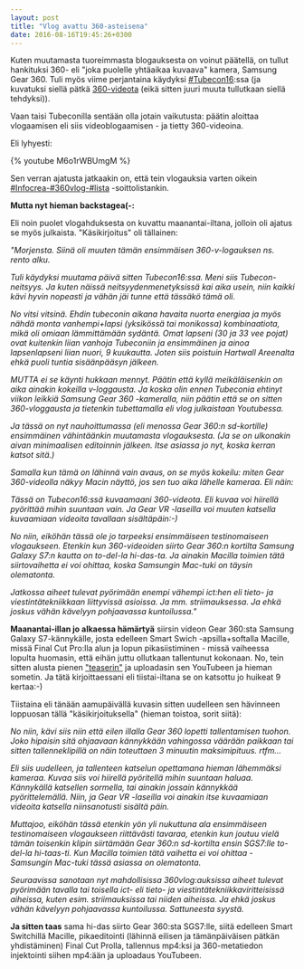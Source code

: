 ```yaml
---
layout: post
title: "Vlog avattu 360-asteisena"
date: 2016-08-16T19:45:26+0300
---
```


Kuten muutamasta tuoreimmasta blogauksesta on voinut päätellä, on tullut hankituksi 360- eli "joka puolelle yhtäaikaa kuvaava" kamera, Samsung Gear 360. Tuli myös viime perjantaina käydyksi [#Tubecon16](http://www.tubecon.fi/):ssa (ja kuvatuksi siellä pätkä [360-videota](https://youtu.be/FTl55yrqttE) (eikä sitten juuri muuta tullutkaan siellä tehdyksi)).

Vaan taisi Tubeconilla sentään olla jotain vaikutusta: päätin aloittaa vlogaamisen eli siis videoblogaamisen - ja tietty 360-videoina.<!--more-->

Eli lyhyesti:

{% youtube M6o1rWBUmgM %}

Sen verran ajatusta jatkaakin on, että tein vlogauksia varten oikein [#Infocrea-#360vlog-#lista](https://www.youtube.com/playlist?list=PLub2C90bJnZOsD9bzckLYtXdrX5cQDbiT) -soittolistankin.

**Mutta nyt hieman backstagea(-:**

Eli noin puolet vlogahduksesta on kuvattu maanantai-iltana, jolloin oli ajatus se myös julkaista. "Käsikirjoitus" oli tällainen:

*"Morjensta. Siinä oli muuten tämän ensimmäisen 360-v-logauksen ns. rento alku.*

*Tuli käydyksi muutama päivä sitten Tubecon16:ssa. Meni siis Tubecon-neitsyys. Ja kuten näissä neitsyydenmenetyksissä kai aika usein, niin kaikki kävi hyvin nopeasti ja vähän jäi tunne että tässäkö tämä oli.*

*No vitsi vitsinä. Ehdin tubeconin aikana havaita nuorta energiaa ja myös nähdä monta vanhempi+lapsi (yksikössä tai monikossa) kombinaatiota, mikä oli omiaan lämmittämään sydäntä. Omat lapseni (30 ja 33 vee pojat) ovat kuitenkin liian vanhoja Tubeconiin ja ensimmäinen ja ainoa lapsenlapseni liian nuori, 9 kuukautta. Joten siis poistuin Hartwall Areenalta ehkä puoli tuntia sisäänpääsyn jälkeen.*

*MUTTA ei se käynti hukkaan mennyt. Päätin että kyllä meikäläisenkin on aika ainakin kokeilla v-loggausta. Ja koska olin ennen Tubeconia ehtinyt viikon leikkiä Samsung Gear 360 -kameralla, niin päätin että se on sitten 360-vloggausta ja tietenkin tubettamalla eli vlog julkaistaan Youtubessa.*

*Ja tässä on nyt nauhoittumassa (eli menossa Gear 360:n sd-kortille) ensimmäinen vähintäänkin muutamasta vlogauksesta. (Ja se on ulkonakin aivan minimaalisen editoinnin jälkeen. Itse asiassa jo nyt, koska kerran katsot sitä.)*

*Samalla kun tämä on lähinnä vain avaus, on se myös kokeilu: miten Gear 360-videolla näkyy Macin näyttö, jos sen tuo aika lähelle kameraa. Eli näin:*

*Tässä on Tubecon16:ssä kuvaamaani 360-videota. Eli kuvaa voi hiirellä pyörittää mihin suuntaan vain. Ja Gear VR -laseilla voi muuten katsella kuvaamiaan videoita tavallaan sisältäpäin:-)*

*No niin, eiköhän tässä ole jo tarpeeksi ensimmäiseen testinomaiseen vlogaukseen. Etenkin kun 360-videoiden siirto Gear 360:n kortilta Samsung Galaxy S7:n kautta on to-del-la hi-das-ta. Ja ainakin Macilla toimien tätä siirtovaihetta ei voi ohittaa, koska Samsungin Mac-tuki on täysin olematonta.*

*Jatkossa aiheet tulevat pyörimään enempi vähempi ict:hen eli tieto- ja viestintätekniikkaan liittyvissä asioissa. Ja mm. striimauksessa. Ja ehkä joskus vähän kävelyyn pohjaavassa kuntoilussa."*

**Maanantai-illan jo alkaessa hämärtyä** siirsin videon Gear 360:sta Samsung Galaxy S7-kännykälle, josta edelleen Smart Swich -apsilla+softalla Macille, missä Final Cut Pro:lla alun ja lopun pikasiistiminen - missä vaiheessa lopulta huomasin, että eihän juttu ollutkaan tallentunut kokonaan. No, tein sitten alusta pienen ["teaserin"](https://youtu.be/uA7A-KdWkTU) ja uploadasin sen YouTubeen ja hieman sometin. Ja tätä kirjoittaessani eli tiistai-iltana se on katsottu jo huikeat 9 kertaa:-)

Tiistaina eli tänään aamupäivällä kuvasin sitten uudelleen sen hävinneen loppuosan tällä "käsikirjoituksella" (hieman toistoa, sorit siitä):

*No niin, kävi siis niin että eilen illalla Gear 360 lopetti tallentamisen tuohon. Joko hipaisin sitä ohjaavaan kännykkään vahingossa väärään paikkaan tai sitten tallenneklipillä on näin toteuttaen 3 minuutin maksimipituus. rtfm…*

*Eli siis uudelleen, ja tallenteen katselun opettamana hieman lähemmäksi kameraa. Kuvaa siis voi hiirellä pyöritellä mihin suuntaan haluaa. Kännykällä katsellen sormella, tai ainakin jossain kännykkää pyörittelemällä. Niin, ja Gear VR -laseilla voi ainakin itse kuvaamiaan videoita katsella niinsanotusti sisältä päin.*

*Muttajoo, eiköhän tässä etenkin yön yli nukuttuna ala ensimmäiseen testinomaiseen vlogaukseen riittävästi tavaraa, etenkin kun joutuu vielä tämän toisenkin klipin siirtämään Gear 360:n sd-kortilta ensin SGS7:lle to-del-la hi-taas-ti. Kun Macilla toimien tätä vaihetta ei voi ohittaa - Samsungin Mac-tuki tässä asiassa on olematonta.*

*Seuraavissa sanotaan nyt mahdollisissa 360vlog:auksissa aiheet tulevat pyörimään tavalla tai toisella ict- eli tieto- ja viestintätekniikkaviritteisissä aiheissa, kuten esim. striimauksissa tai niiden aiheissa. Ja ehkä joskus vähän kävelyyn pohjaavassa kuntoilussa. Sattuneesta syystä.*

**Ja sitten taas** sama hi-das siirto Gear 360:sta SGS7:lle, siitä edelleen Smart Switchillä Macille, pikaeditointi (lähinnä eilisen ja tämänpäiväisen pätkän yhdistäminen) Final Cut Prolla, tallennus mp4:ksi ja 360-metatiedon injektointi siihen mp4:ään ja uploadaus YouTubeen. 